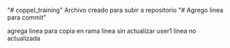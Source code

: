 "# coppel_training" 
Archivo creado para subir a repositorio
"# Agrego linea para commit" 

agrega linea para copia en rama
linea sin actualizar user1
linea no actualizada

